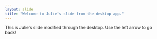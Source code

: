```yaml
---
layout: slide
title: "Welcome to Julie's slide from the desktop app."
---
```


This is Julie's slide modified through the desktop.
Use the left arrow to go back!
